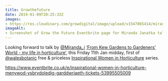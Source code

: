 ```yaml
---
title: Growthefuture
date: 2019-01-09T20:25:33Z
images: 
- https://res.cloudinary.com/growdigital/image/upload/v1547065414/mirandajanatka-190109.png
imageAlt: 
- Screenshot of Grow the Future Eventbrite page for Miranda Janatka talk
---
```


Looking forward to talk by [@Miranda_j](https://twitter.com/@Miranda_j) [‘From Kew Gardens to Gardeners’ World - my life in horticulture’](https://www.eventbrite.co.uk/e/inspirational-women-in-horticulture-menywod-ysbrydoledig-garddwriaeth-tickets-53995505009), this Friday 11th Jan midday, first of [@walesbotanic](https://twitter.com/walesbotanic) free & priceless [Inspirational Women in Horticulture](https://www.eventbrite.co.uk/o/national-botanic-garden-of-wales-gardd-fotaneg-genedlaethol-cymru-14072919658) series.

<https://www.eventbrite.co.uk/e/inspirational-women-in-horticulture-menywod-ysbrydoledig-garddwriaeth-tickets-53995505009>
